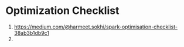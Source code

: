 # Optimization Checklist

1. https://medium.com/@harmeet.sokhi/spark-optimisation-checklist-38ab3b1db9c1
2. 
